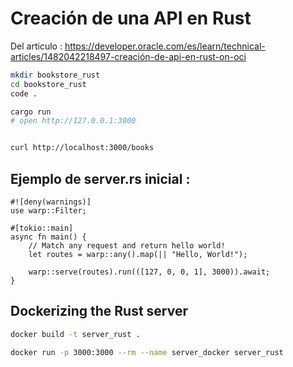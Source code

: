 # Creación de una API en Rust

Del articulo :
https://developer.oracle.com/es/learn/technical-articles/1482042218497-creación-de-api-en-rust-on-oci

```bash
mkdir bookstore_rust
cd bookstore_rust
code .

cargo run
# open http://127.0.0.1:3000


curl http://localhost:3000/books
```

## Ejemplo de server.rs inicial :

```
#![deny(warnings)]
use warp::Filter;

#[tokio::main]
async fn main() {
    // Match any request and return hello world!
    let routes = warp::any().map(|| "Hello, World!");

    warp::serve(routes).run(([127, 0, 0, 1], 3000)).await;
}
```

## Dockerizing the Rust server

```bash
docker build -t server_rust . 

docker run -p 3000:3000 --rm --name server_docker server_rust

```
